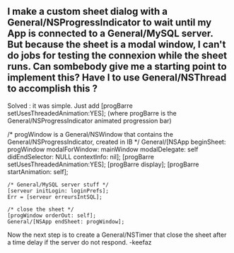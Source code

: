 I make a custom sheet dialog with a General/NSProgressIndicator to wait until my App is connected to a General/MySQL server. But because the sheet is a modal window, I can't do jobs for testing the connexion while the sheet runs. 
Can sombebody give me a starting point to implement this? 
Have I to use General/NSThread to accomplish this ?
----
Solved : it was simple. Just add      [progBarre setUsesThreadedAnimation:YES];  (where progBarre is the General/NSProgressIndicator animated progression bar)
    
/* progWindow is a General/NSWindow that contains the General/NSProgressIndicator, created in IB */
General/[NSApp beginSheet: progWindow
       modalForWindow: mainWindow
        modalDelegate: self
       didEndSelector: NULL
          contextInfo: nil];
    [progBarre setUsesThreadedAnimation:YES];
    [progBarre display];
    [progBarre startAnimation: self];
    
    /* General/MySQL server stuff */
    [serveur initLogin: loginPrefs];
    Err = [serveur erreursIntSQL];
    
    /* close the sheet */
    [progWindow orderOut: self];
    General/[NSApp endSheet: progWindow];


Now the next step is to create a General/NSTimer that close the sheet after a time delay if the server do not respond.
    -keefaz